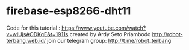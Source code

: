 # firebase-esp8266-dht11

Code for this tutorial : https://www.youtube.com/watch?v=wlUjsAODKqE&t=1911s
created by Ardy Seto Priambodo
http://robot-terbang.web.id/
join our telegram group: http://t.me/robot_terbang
